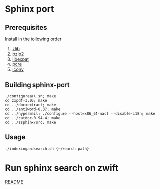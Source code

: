 # Sphinx port

## Prerequisites

Install in the following order

1. [zlib](https://github.com/zerovm/zerovm-ports/blob/master/zlib/README.md)
2. [bzip2](https://github.com/zerovm/zerovm-ports/blob/master/bzip2/README.md)
3. [libexpat](https://github.com/zerovm/zerovm-ports/blob/master/libexpat/README.md)
4. [pcre](https://github.com/zerovm/zerovm-ports/blob/master/pcre-8.33/README.md)
5. [iconv](https://github.com/zerovm/zerovm-ports/blob/master/libiconv/README.md)

## Building sphinx-port

    ./configureall.sh; make
    cd zxpdf-3.03; make
    cd ../docxextract; make
    cd ../antiword-0.37; make
    cd ../hypermail; ./configure --host=x86_64-nacl --disable-i18n; make
    cd ../catdoc-0.94.4; make
    cd ../zsphinx/src; make


## Usage

    ./indexingandsearch.sh {~/search path}

# Run sphinx search on zwift

[README](https://github.com/zerovm/sphinx-port/blob/master/zsphinx/zwift/README.md)

